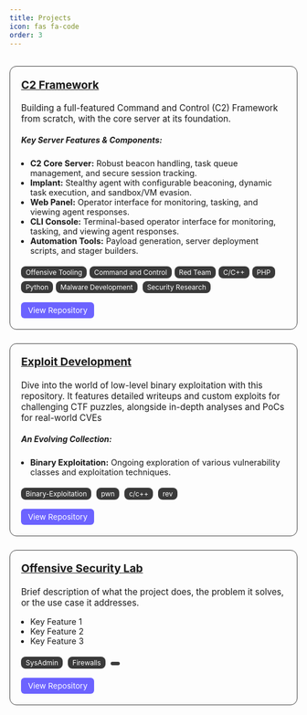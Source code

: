```yaml
---
title: Projects
icon: fas fa-code
order: 3
---
```

<style>
.tags {
  margin-top: 0.5rem;
}
.tag {
  display: inline-block;
  background: var(--tag-bg);
  color: var(--tag-text);
  padding: 3px 10px;
  border-radius: 12px;
  font-size: 0.75rem;
  margin-right: 5px;
  margin-top: 5px;
  text-decoration: none;
  transition: background 0.2s;
}
.tag:hover {
  background: var(--tag-hover-bg);
}

.project-grid {
  display: grid;
  grid-template-columns: repeat(auto-fit, minmax(320px, 1fr));
  gap: 1.5rem;
  margin-top: 2rem;
}

.project-card {
  background-color: var(--card-bg);
  padding: 1.2rem;
  border: 1px solid #444;
  border-radius: 12px;
  box-shadow: 0 0 8px rgba(255, 255, 255, 0.03);
  transition: 0.3s ease;
}

.project-card:hover {
  transform: scale(1.01);
  border-color: #865dff;
}

.project-card h3 {
  margin-top: 0;
  font-size: 1.2rem;
}

.project-card p {
  font-size: 0.95rem;
}

.project-card ul {
  padding-left: 1rem;
  font-size: 0.9rem;
}

.tags {
  margin-top: 0.5rem;
}

.tags span {
  display: inline-block;
  background: #3a3a3a;
  color: #fff;
  padding: 3px 8px;
  border-radius: 8px;
  font-size: 0.75rem;
  margin-right: 5px;
  margin-top: 5px;
}

.btn {
  display: inline-block;
  margin-top: 1rem;
  color: #fff;
  background: #6c63ff;
  padding: 6px 12px;
  border-radius: 6px;
  text-decoration: none;
  font-size: 0.85rem;
}
.btn:hover {
  background: #5548c8;
}
</style>

<div class="project-grid">

<div class="project-card">
  <h3><a href="https://github.com/tibane0/TibaneC2" target="_blank">C2 Framework</a></h3>
  <p>Building a full-featured Command and Control (C2) Framework from scratch, with the core server at its foundation.</p>

  <h5>Key Server Features & Components:</h5>
   <ul>
    <li><strong>C2 Core Server:</strong> Robust beacon handling, task queue management, and secure session tracking.</li>
    <li><strong>Implant:</strong> Stealthy agent with configurable beaconing, dynamic task execution, and sandbox/VM evasion.</li>
    <li><strong>Web Panel:</strong> Operator interface for monitoring, tasking, and viewing agent responses.</li>
    <li><strong>CLI Console:</strong> Terminal-based operator interface for monitoring, tasking, and viewing agent responses.</li>
    <li><strong>Automation Tools:</strong> Payload generation, server deployment scripts, and stager builders.</li>
  </ul>
  
  <div class="tags">
    <span>Offensive Tooling</span><span>Command and Control</span><span>Red Team</span><span>C/C++</span><span>PHP</span><span>Python</span><span>Malware Development</span> <span>Security Research</span>
  </div>
  <a class="btn" href="https://github.com/tibane0/TibaneC2" target="_blank">View Repository</a>
</div>

<!-- Project -->
<div class="project-card">
  <h3><a href="https://github.com/tibane0/exploit-dev" target="_blank">Exploit Development</a></h3>
  <p>Dive into the world of low-level binary exploitation with this repository. It features detailed writeups and custom exploits for challenging CTF puzzles, alongside in-depth analyses and PoCs for real-world CVEs</p>


  <h5>An Evolving Collection:</h5>
  <ul>
    <li><strong>Binary Exploitation:</strong> Ongoing exploration of various vulnerability classes and exploitation techniques.</li>
  </ul>
  <div class="tags">
    <span>Binary-Exploitation</span>
    <span>pwn</span>
    <span>c/c++</span>
    <span>rev</span>
  </div>
  <a class="btn" href="https://github.com/tibane0/exploit-dev" target="_blank">View Repository</a>
</div>


<!-- Project -->
<div class="project-card">
  <h3><a href="https://github.com/tibane0/offensive-security-playgroud" target="_blank">Offensive Security Lab</a></h3>
  <p>Brief description of what the project does, the problem it solves, or the use case it addresses.</p>
  <ul>
    <li>Key Feature 1</li>
    <li>Key Feature 2</li>
    <li>Key Feature 3</li>
  </ul>
  <div class="tags">
    <span>SysAdmin</span>
    <span>Firewalls</span>
    <span></span>
  </div>
  <a class="btn" href="https://github.com/tibane0/offensive-security-playgroud" target="_blank">View Repository</a>
</div>


</div>

